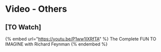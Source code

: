 # Video - Others

## \[TO Watch]

{% embed url="https://youtu.be/P1ww1IXRfTA" %}
The Complete FUN TO IMAGINE with Richard Feynman
{% endembed %}

